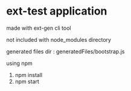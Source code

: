 # ext-test application

made with ext-gen cli tool

not included with node_modules directory

generated files dir : generatedFiles/bootstrap.js

using npm

1. npm install
2. npm start